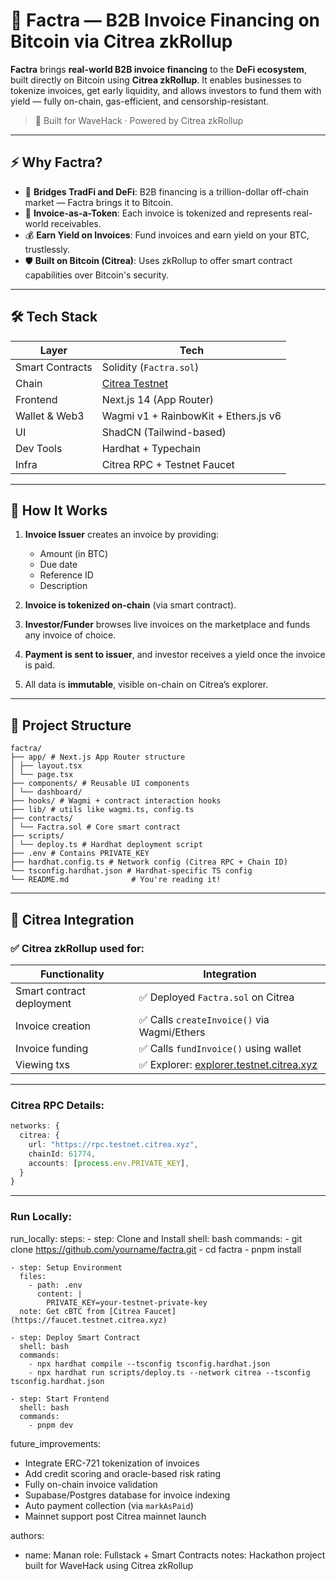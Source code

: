 # 🧾 Factra — B2B Invoice Financing on Bitcoin via Citrea zkRollup

**Factra** brings **real-world B2B invoice financing** to the **DeFi ecosystem**, built directly on Bitcoin using **Citrea zkRollup**. It enables businesses to tokenize invoices, get early liquidity, and allows investors to fund them with yield — fully on-chain, gas-efficient, and censorship-resistant.

> 🚀 Built for WaveHack · Powered by Citrea zkRollup

---

## ⚡️ Why Factra?

- 💸 **Bridges TradFi and DeFi**: B2B financing is a trillion-dollar off-chain market — Factra brings it to Bitcoin.
- 🧾 **Invoice-as-a-Token**: Each invoice is tokenized and represents real-world receivables.
- 💰 **Earn Yield on Invoices**: Fund invoices and earn yield on your BTC, trustlessly.
- 🛡️ **Built on Bitcoin (Citrea)**: Uses zkRollup to offer smart contract capabilities over Bitcoin's security.

---

## 🛠️ Tech Stack

| Layer | Tech |
|-------|------|
| Smart Contracts | Solidity (`Factra.sol`) |
| Chain | [Citrea Testnet](https://explorer.testnet.citrea.xyz) |
| Frontend | Next.js 14 (App Router) |
| Wallet & Web3 | Wagmi v1 + RainbowKit + Ethers.js v6 |
| UI | ShadCN (Tailwind-based) |
| Dev Tools | Hardhat + Typechain |
| Infra | Citrea RPC + Testnet Faucet |

---

## 🧠 How It Works

1. **Invoice Issuer** creates an invoice by providing:
   - Amount (in BTC)
   - Due date
   - Reference ID
   - Description

2. **Invoice is tokenized on-chain** (via smart contract).

3. **Investor/Funder** browses live invoices on the marketplace and funds any invoice of choice.

4. **Payment is sent to issuer**, and investor receives a yield once the invoice is paid.

5. All data is **immutable**, visible on-chain on Citrea’s explorer.

---

## 📂 Project Structure

```
factra/
├── app/ # Next.js App Router structure
│ ├── layout.tsx
│ └── page.tsx
├── components/ # Reusable UI components
│ └── dashboard/
├── hooks/ # Wagmi + contract interaction hooks
├── lib/ # utils like wagmi.ts, config.ts
├── contracts/
│ └── Factra.sol # Core smart contract
├── scripts/
│ └── deploy.ts # Hardhat deployment script
├── .env # Contains PRIVATE_KEY
├── hardhat.config.ts # Network config (Citrea RPC + Chain ID)
└── tsconfig.hardhat.json # Hardhat-specific TS config
└── README.md              # You're reading it!
```

---

## 🔗 Citrea Integration

### ✅ Citrea zkRollup used for:

| Functionality | Integration |
|---------------|-------------|
| Smart contract deployment | ✅ Deployed `Factra.sol` on Citrea |
| Invoice creation | ✅ Calls `createInvoice()` via Wagmi/Ethers |
| Invoice funding | ✅ Calls `fundInvoice()` using wallet |
| Viewing txs | ✅ Explorer: [explorer.testnet.citrea.xyz](https://explorer.testnet.citrea.xyz) |

---

### Citrea RPC Details:

```ts
networks: {
  citrea: {
    url: "https://rpc.testnet.citrea.xyz",
    chainId: 61774,
    accounts: [process.env.PRIVATE_KEY],
  }
}
```
---
### Run Locally:

run_locally:
  steps:
    - step: Clone and Install
      shell: bash
      commands:
        - git clone https://github.com/yourname/factra.git
        - cd factra
        - pnpm install

    - step: Setup Environment
      files:
        - path: .env
          content: |
            PRIVATE_KEY=your-testnet-private-key
      note: Get cBTC from [Citrea Faucet](https://faucet.testnet.citrea.xyz)

    - step: Deploy Smart Contract
      shell: bash
      commands:
        - npx hardhat compile --tsconfig tsconfig.hardhat.json
        - npx hardhat run scripts/deploy.ts --network citrea --tsconfig tsconfig.hardhat.json

    - step: Start Frontend
      shell: bash
      commands:
        - pnpm dev

future_improvements:
  - Integrate ERC-721 tokenization of invoices
  - Add credit scoring and oracle-based risk rating
  - Fully on-chain invoice validation
  - Supabase/Postgres database for invoice indexing
  - Auto payment collection (via `markAsPaid`)
  - Mainnet support post Citrea mainnet launch

authors:
  - name: Manan
    role: Fullstack + Smart Contracts
    notes: Hackathon project built for WaveHack using Citrea zkRollup
